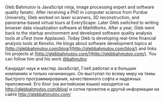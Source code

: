 Gleb Bahmutov is JavaScript ninja, image processing expert and software quality fanatic. 
After receiving a PhD in computer science from Purdue University, 
Gleb worked on laser scanners, 3D reconstruction, and panorama-based virtual tours at EveryScape. 
Later Gleb switched to writing browser data visualization software at MathWorks. 
After a year, Gleb went back to the startup environment and developed software quality 
analysis tools at uTest (now Applause). 
Today Gleb is developing real-time financial analysis tools at Kensho. 
He blogs about software development topics at [http://glebbahmutov.com/blog/](http://glebbahmutov.com/blog/)
and links his projects at [http://glebbahmutov.com/](http://glebbahmutov.com/). 
You can follow him and his work [@bahmutov](https://twitter.com/bahmutov)

Кандидат наук и мастер JavaScript, Глеб работал и в больших компаниях и только начинающих. 
Он выступал по всему миру на темы быстрого программирования, качественного софта и надежных приложений. 
Его блог (на английском языке) находится на http://glebbahmutov.com/blog/ и сотни проектов и 
другой информации на сайте http://glebbahmutov.com/
